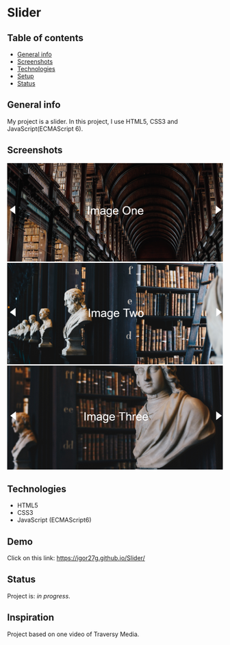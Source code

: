 # Slider

## Table of contents

* [General info](#general-info)
* [Screenshots](#screenshots)
* [Technologies](#technologies)
* [Setup](#setup)
* [Status](#status)

## General info
My project is a slider. In this project, I use HTML5, CSS3 and JavaScript(ECMAScript 6).

## Screenshots
![Example screenshot1](./img/screenshot1.png)
![Example screenshot2](./img/screenshot2.png)
![Example screenshot3](./img/screenshot3.png)

## Technologies
* HTML5 
* CSS3 
* JavaScript (ECMAScript6) 

## Demo
Click on this link: https://igor27g.github.io/Slider/ 


## Status
Project is: _in progress_.

## Inspiration
Project based on one video of Traversy Media.
